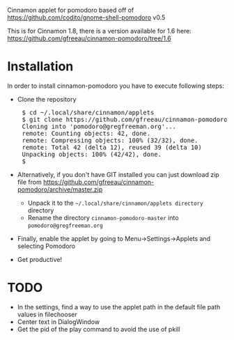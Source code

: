 Cinnamon applet for pomodoro based off of https://github.com/codito/gnome-shell-pomodoro v0.5

This is for Cinnamon 1.8, there is a version available for 1.6 here: https://github.com/gfreeau/cinnamon-pomodoro/tree/1.6


Installation
============

In order to install cinnamon-pomodoro you have to execute following steps:
* Clone the repository
<pre>
    $ cd ~/.local/share/cinnamon/applets
    $ git clone https://github.com/gfreeau/cinnamon-pomodoro.git pomodoro@gregfreeman.org
    Cloning into 'pomodoro@gregfreeman.org'...
    remote: Counting objects: 42, done.
    remote: Compressing objects: 100% (32/32), done.
    remote: Total 42 (delta 12), reused 39 (delta 10)
    Unpacking objects: 100% (42/42), done.
    $
</pre>
* Alternatively, if you don't have GIT installed you can just download zip file from https://github.com/gfreeau/cinnamon-pomodoro/archive/master.zip
    * Unpack it to the `~/.local/share/cinnamon/applets directory` directory
    * Rename the directory `cinnamon-pomodoro-master` into `pomodoro@gregfreeman.org`

* Finally, enable the applet by going to Menu->Settings->Applets and selecting Pomodoro
* Get productive!


TODO
============
* In the settings, find a way to use the applet path in the default file path values in filechooser
* Center text in DialogWindow
* Get the pid of the play command to avoid the use of pkill
